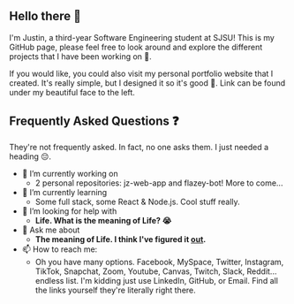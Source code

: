 ## Hello there 👋

I'm Justin, a third-year Software Engineering student at SJSU! This is my GitHub page, please feel free to look around and explore the different projects that I have been working on 🙌. 

If you would like, you could also visit my personal portfolio website that I created. It's really simple, but I designed it so it's good 💯. Link can be found under my beautiful face to the left.


## Frequently Asked Questions ❓
They're not frequently asked. In fact, no one asks them. I just needed a heading 😔.
- 🔭 I’m currently working on
  - 2 personal repositories: jz-web-app and flazey-bot! More to come...
- 🌱 I’m currently learning
  - Some full stack, some React & Node.js. Cool stuff really.
- 🤔 I’m looking for help with 
  - <b>Life. What is the meaning of Life? 😭</b>
- 💬 Ask me about
  - <b>The meaning of Life. I think I've figured it <a href="https://www.amazon.com/Hasbro-E4304000-Game-of-Life/dp/B07B7KS87Q/ref=pd_lpo_21_t_0/144-0091347-9478257?_encoding=UTF8&pd_rd_i=B07B7KS87Q&pd_rd_r=687b111a-2642-4058-854f-3701426a1618&pd_rd_w=NSsFl&pd_rd_wg=mEnK0&pf_rd_p=7b36d496-f366-4631-94d3-61b87b52511b&pf_rd_r=GVP33ZM4W3Q8N5HVTBP8&psc=1&refRID=GVP33ZM4W3Q8N5HVTBP8">out<a/>.</b>
- 📫 How to reach me:
  - Oh you have many options. Facebook, MySpace, Twitter, Instagram, TikTok, Snapchat, Zoom, Youtube, Canvas, Twitch, Slack, Reddit... endless list. I'm kidding just use LinkedIn, GitHub, or Email. Find all the links yourself they're literally right there.

<!--
**justin-zhu1018/justin-zhu1018** is a ✨ _special_ ✨ repository because its `README.md` (this file) appears on your GitHub profile.

Here are some ideas to get you started:

- 🔭 I’m currently working on ...
- 🌱 I’m currently learning ...
- 👯 I’m looking to collaborate on ...
- 🤔 I’m looking for help with ...
- 💬 Ask me about ...
- 📫 How to reach me: ...
- 😄 Pronouns: ...
- ⚡ Fun fact: ...
-->
